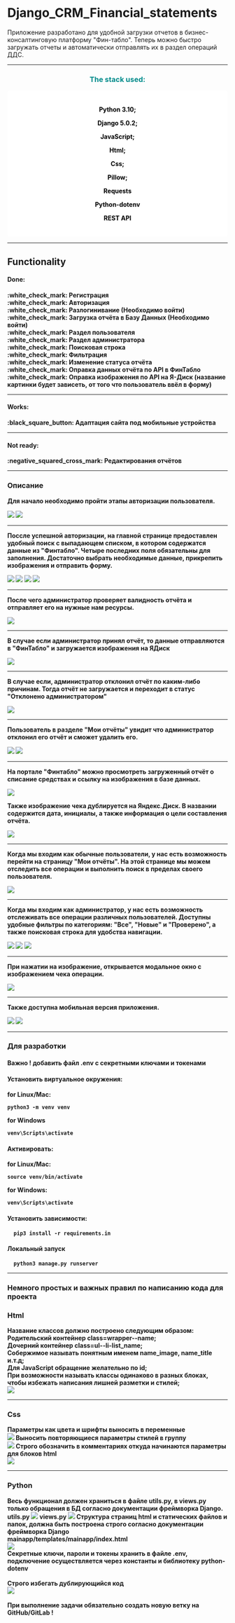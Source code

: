 # Django_CRM_Financial_statements

<p>
Приложение разработано для удобной загрузки отчетов в бизнес-консалтинговую 
платформу "Фин-табло". Теперь можно быстро загружать отчеты и 
автоматически отправлять их в раздел операций ДДС.
</p>
<hr>
<h3 align="center" style="color: darkcyan;">The stack used:</h3>

<div align="center" style="background-color: white; padding: 20px; border-radius: 5px;">
   <b><p style="color: black;">Python 3.10;</p></b>
   <b><p style="color: black;">Django 5.0.2;</p></b>
   <b><p style="color: black;">JavaScript;</p></b>
   <b><p style="color: black;">Html;</p></b>
   <b><p style="color: black;">Css;</p>
   <b><p style="color: black;">Pillow;</p></b>
   <b><p style="color: black;">Requests</p></b>
   <b><p style="color: black;">Python-dotenv</p></b>
   <b><p style="color: black;">REST API</p></b>
</div>
<hr>

## Functionality
   <h4>Done:</h4>
   :white_check_mark: Регистрация <br>
   :white_check_mark: Авторизация <br>
   :white_check_mark: Разлогинивание (<b>Необходимо войти</b>)<br>
   :white_check_mark: Загрузка отчёта в Базу Данных (<b>Необходимо войти</b>)<br>
   :white_check_mark: Раздел пользователя<br>
   :white_check_mark: Раздел администратора<br>
   :white_check_mark: Поисковая строка<br>
   :white_check_mark: Фильтрация<br>
   :white_check_mark: Изменение статуса отчёта<br>
   :white_check_mark: Оправка данных отчёта по API в ФинТабло<br>
   :white_check_mark: Оправка изображения по API на Я-Диск 
   (название картинки будет зависеть, от того что пользователь ввёл в форму)<br>
<hr>   

   <h4>Works:</h4>
   :black_square_button: Адаптация сайта под мобильные устройства<br>
<hr>

   <h4>Not ready:</h4>
   :negative_squared_cross_mark: Редактирования отчётов<br>
<hr>

<h3>Описание</h3>
<p>
Для начало необходимо пройти этапы авторизации пользователя.
</p>
<img src="./readme_media/27.png">
<img src="./readme_media/28.png">
<hr>

<p>
Поссле успешной авторизации, на главной странице предоставлен удобный поиск с выпадающем списком, 
в котором содержатся данные из "Финтабло". Четыре последних поля 
обязательны для заполнения. Достаточно выбрать необходимые данные, 
прикрепить изображения и отправить форму.
</p>
<img src="./readme_media/1.png">
<img src="./readme_media/2.png">
<img src="./readme_media/3.png">
<img src="./readme_media/4.png">
<hr>

<p>
После чего администратор проверяет валидность отчёта и отправляет его на нужные
нам ресурсы.
</p>
<img src="./readme_media/22.png">
<hr>

<p>
В случае если администратор принял отчёт, то данные отправляются в "ФинТабло" и
загружается изображения на ЯДиск
</p>
<img src="./readme_media/23.png">
<hr>

<p>
В случае если, администратор отклонил отчёт по каким-либо причинам.
Тогда отчёт не загружается и переходит в статус "Отклонено администратором" 
</p>
<img src="./readme_media/24.png">
<hr>

<p>
Пользователь в разделе "Мои отчёты" увидит что администратор отклонил его отчёт 
и сможет удалить его.
</p>
<img src="./readme_media/25.png">
<img src="./readme_media/26.png">
<hr>

<p>На портале "Финтабло" можно просмотреть загруженный отчёт о списание средствах
и ссылку на изображения в базе данных. 
</p>
<img src="./readme_media/5.png">
<p>Также изображение чека дублируется на Яндекс.Диск. В названии содержится дата, 
инициалы, а также информация о цели составления отчёта.</p>
<img src="./readme_media/6.png">
<hr>

<p>
Когда мы входим как обычные пользователи, у нас есть возможность 
перейти на страницу "Мои отчёты". На этой странице мы можем 
отследить все операции и выполнить поиск в пределах своего пользователя.
</p>
<img src="./readme_media/15.png">
<hr>

<p>
Когда мы входим как администратор, у нас есть возможность отслеживать 
все операции различных пользователей. Доступны удобные фильтры по 
категориям: "Все", "Новые" и "Проверено", а также поисковая строка 
для удобства навигации.
</p>
<img src="./readme_media/16.png">
<img src="./readme_media/17.png">
<img src="./readme_media/18.png">
<hr>

<p>
При нажатии на изображение, открывается модальное окно с изображением чека операции.
</p>
<img src="./readme_media/19.png">
<hr>

<p>
Также доступна мобильная версия приложения.
</p>
<img src="./readme_media/20.png">
<img src="./readme_media/21.png">
<hr>

<h3>Для разработки</h3>

#### Важно ! добавить файл .env с секретными ключами и токенами

#### Установить виртуальное окружения:
for Linux/Mac:

    python3 -m venv venv

for Windows

    venv\Scripts\activate

#### Активировать:
for Linux/Mac:

    source venv/bin/activate

for Windows:

    venv\Scripts\activate

#### Установить зависимости:
      pip3 install -r requirements.in

#### Локальный запуск
      python3 manage.py runserver
<hr>
<h3>Немного простых и важных правил по написанию кода для проекта</h3> 

### Html
<p>
Название классов должно построено следующим образом: <br>
Родительский контейнер class=wrapper--name;<br>
Дочерний контейнер class=ul--li-list_name;<br>
Собержимое называть понятным именем name_image, name_title и.т.д;<br>
Для JavaScript обращение желательно по id;<br>
При возможности называть классы одинаково в разных блоках, чтобы избежать написания лишней разметки и стилей;<br>

<img src="./readme_media/7.png">
</p>
<hr>

### Css
<p>
Параметры как цвета и шрифты выносить в переменные<br>
<img src="./readme_media/8.png">
Выносить повторяющиеся параметры стилей в группу<br>
<img src="./readme_media/9.png">
Строго обозначить в комментариях откуда начинаются параметры для блоков html<br>
<img src="./readme_media/10.png">
</p>
<hr>

### Python
<p>
Весь функционал должен храниться в файле utils.py, в views.py только
обращения в БД согласно документации фреймворка Django.<br>
utils.py
<img src="./readme_media/11.png">
views.py
<img src="./readme_media/12.png">
Структура страниц html и статических файлов и папок, должна быть построена строго согласно документации фреймворка Django<br>
mainapp/templates/mainapp/index.html<br>
<img src="./readme_media/13.png"><br>
Секретные ключи, пароли и токены хранить в файле .env, подключение осуществляется через 
константы и библиотеку python-dotenv<br><br>
Строго избегать дублирующийся код<br>
<img src="./readme_media/14.png"><br><br>
При выполнение задачи обязательно создать новую ветку на GitHub/GitLab !
</p>